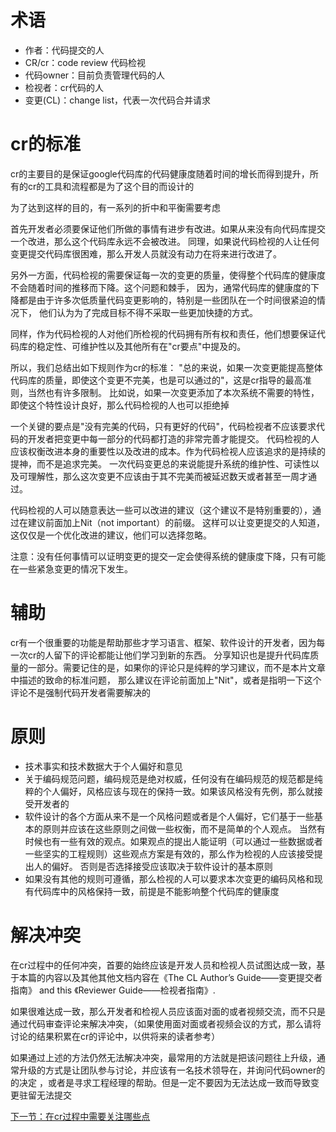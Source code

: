 # 术语
* 作者：代码提交的人
* CR/cr：code review 代码检视
* 代码owner：目前负责管理代码的人
* 检视者：cr代码的人
* 变更(CL)：change list，代表一次代码合并请求
# cr的标准
cr的主要目的是保证google代码库的代码健康度随着时间的增长而得到提升，所有的cr的工具和流程都是为了这个目的而设计的

为了达到这样的目的，有一系列的折中和平衡需要考虑

首先开发者必须要保证他们所做的事情有进步有改进。如果从来没有向代码库提交一个改进，那么这个代码库永远不会被改进。
同理，如果说代码检视的人让任何变更提交代码库很困难，那么开发人员就没有动力在将来进行改进了。

另外一方面，代码检视的需要保证每一次的变更的质量，使得整个代码库的健康度不会随着时间的推移而下降。这个问题和棘手，
因为，通常代码库的健康度的下降都是由于许多次低质量代码变更影响的，特别是一些团队在一个时间很紧迫的情况下，
他们认为为了完成目标不得不采取一些更加快捷的方式。

同样，作为代码检视的人对他们所检视的代码拥有所有权和责任，他们想要保证代码库的稳定性、可维护性以及其他所有在"cr要点"中提及的。

所以，我们总结出如下规则作为cr的标准：
"总的来说，如果一次变更能提高整体代码库的质量，即使这个变更不完美，也是可以通过的"，这是cr指导的最高准则，当然也有许多限制。
比如说，如果一次变更添加了本次系统不需要的特性，即使这个特性设计良好，那么代码检视的人也可以拒绝掉

一个关键的要点是"没有完美的代码，只有更好的代码"，代码检视者不应该要求代码的开发者把变更中每一部分的代码都打造的非常完善才能提交。
代码检视的人应该权衡改进本身的重要性以及改进的成本。作为代码检视人应该追求的是持续的提神，而不是追求完美。
一次代码变更总的来说能提升系统的维护性、可读性以及可理解性，那么这次变更不应该由于其不完美而被延迟数天或者甚至一周才通过。

代码检视的人可以随意表达一些可以改进的建议（这个建议不是特别重要的），通过在建议前面加上Nit（not important）的前缀。
这样可以让变更提交的人知道，这仅仅是一个优化改进的建议，他们可以选择忽略。

注意：没有任何事情可以证明变更的提交一定会使得系统的健康度下降，只有可能在一些紧急变更的情况下发生。

# 辅助
cr有一个很重要的功能是帮助那些才学习语言、框架、软件设计的开发者，因为每一次cr的人留下的评论都能让他们学习到新的东西。
分享知识也是提升代码库质量的一部分。需要记住的是，如果你的评论只是纯粹的学习建议，而不是本片文章中描述的致命的标准问题，
那么建议在评论前面加上"Nit"，或者是指明一下这个评论不是强制代码开发者需要解决的

# 原则
* 技术事实和技术数据大于个人偏好和意见
* 关于编码规范问题，编码规范是绝对权威，任何没有在编码规范的规范都是纯粹的个人偏好，风格应该与现在的保持一致。如果该风格没有先例，那么就接受开发者的
* 软件设计的各个方面从来不是一个风格问题或者是个人偏好，它们基于一些基本的原则并应该在这些原则之间做一些权衡，而不是简单的个人观点。
当然有时候也有一些有效的观点。如果观点的提出人能证明（可以通过一些数据或者一些坚实的工程规则）这些观点方案是有效的，那么作为检视的人应该接受提出人的偏好。
否则是否选择接受应该取决于软件设计的基本原则
* 如果没有其他的规则可遵循，那么检视的人可以要求本次变更的编码风格和现有代码库中的风格保持一致，前提是不能影响整个代码库的健康度

# 解决冲突
在cr过程中的任何冲突，首要的始终应该是开发人员和检视人员试图达成一致，基于本篇的内容以及其他其他文档内容在《The CL Author’s Guide——变更提交者指南》 and this 《Reviewer Guide——检视者指南》.

如果很难达成一致，那么开发者和检视人员应该面对面的或者视频交流，而不只是通过代码审查评论来解决冲突，（如果使用面对面或者视频会议的方式，那么请将讨论的结果积累在cr的评论中，以供将来的读者参考）

如果通过上述的方法仍然无法解决冲突，最常用的方法就是把该问题往上升级，通常升级的方式是让团队参与讨论，并应该有一名技术领导在，并询问代码owner的的决定
，或者是寻求工程经理的帮助。但是一定不要因为无法达成一致而导致变更驻留无法提交

[下一节：在cr过程中需要关注哪些点](https://github.com/mh47838704/GoogleCodeReview/blob/master/review/looking-for.md)